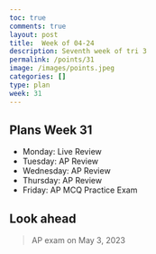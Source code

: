 ```yaml
---
toc: true
comments: true
layout: post
title:  Week of 04-24
description: Seventh week of tri 3
permalink: /points/31
image: /images/points.jpeg
categories: []
type: plan
week: 31
---
```


## Plans Week 31
> 
- Monday: Live Review
- Tuesday: AP Review
- Wednesday: AP Review
- Thursday: AP Review
- Friday: AP MCQ Practice Exam 

## Look ahead
> AP exam on May 3, 2023